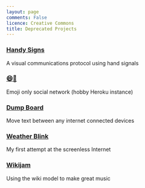 ```yaml
---
layout: page
comments: False
licence: Creative Commons
title: Deprecated Projects
---
```


### [Handy Signs](http://handysigns.github.io/)
A visual communications protocol using hand signals

### [😄👻](http://smiley.gho.st/)
Emoji only social network (hobby Heroku instance)

### [Dump Board](https://web.archive.org/web/20130814002750/http://dumpboard.com/)
Move text between any internet connected devices

### [Weather Blink](https://github.com/gregology/WeatherBlink)
My first attempt at the screenless Internet

### [Wikijam](https://web.archive.org/web/20120425073042/http://wikijam.org/index.php/Main_Page)
Using the wiki model to make great music
